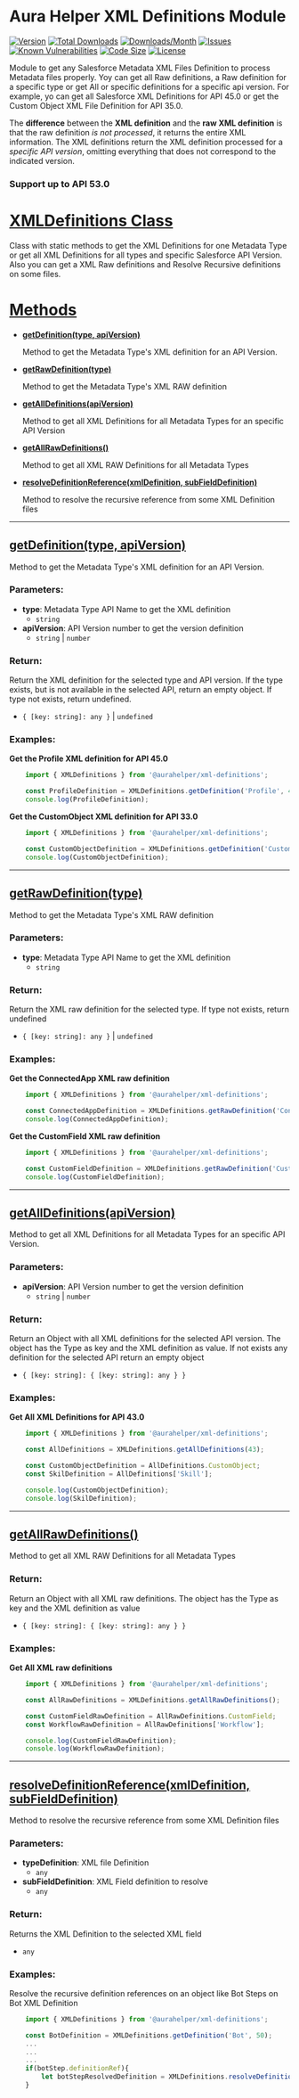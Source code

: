 # **Aura Helper XML Definitions Module**

[![Version](https://img.shields.io/npm/v/@aurahelper/xml-definitions?logo=npm)](https://www.npmjs.com/package/@aurahelper/xml-definitions)
[![Total Downloads](https://img.shields.io/npm/dt/@aurahelper/xml-definitions?logo=npm)](https://www.npmjs.com/package/@aurahelper/xml-definitions)
[![Downloads/Month](https://img.shields.io/npm/dm/@aurahelper/xml-definitions?logo=npm)](https://www.npmjs.com/package/@aurahelper/xml-definitions)
[![Issues](https://img.shields.io/github/issues/jjlongoria/aura-helper-xml-definitions)](https://github.com/JJLongoria/aura-helper-xml-definitions/issues)
[![Known Vulnerabilities](https://snyk.io/test/github/JJLongoria/aura-helper-xml-definitions/badge.svg)](https://snyk.io/test/github/JJLongoria/aura-helper-xml-definitions)
[![Code Size](https://img.shields.io/github/languages/code-size/jjlongoria/aura-helper-xml-definitions)](https://github.com/JJLongoria/aura-helper-xml-definitions)
[![License](https://img.shields.io/github/license/jjlongoria/aura-helper-xml-definitions?logo=github)](https://github.com/JJLongoria/aura-helper-xml-definitions/blob/master/LICENSE)

Module to get any Salesforce Metadata XML Files Definition to process Metadata files properly. Yoy can get all Raw definitions, a Raw definition for a specific type or get All or specific definitions for a specific api version. For example, yo can get all Salesforce XML Definitions for API 45.0 or get the Custom Object XML File Definition for API 35.0.

The **difference** between the **XML definition** and the **raw XML definition** is that the raw definition *is not processed*, it returns the entire XML information. The XML definitions return the XML definition processed for a *specific API version*, omitting everything that does not correspond to the indicated version.

### **Support up to API 53.0**

# [**XMLDefinitions Class**](#xmldefinitions-class)
Class with static methods to get the XML Definitions for one Metadata Type or get all XML Definitions for all types and specific Salesforce API Version. Also you can get a XML Raw definitions and Resolve Recursive definitions on some files. 

# [**Methods**](#xmldefinitions-methods)
  - [**getDefinition(type, apiVersion)**](#getdefinitiontype-apiversion)

    Method to get the Metadata Type's XML definition for an API Version.

  - [**getRawDefinition(type)**](#getrawdefinitiontype)
 
    Method to get the Metadata Type's XML RAW definition

  - [**getAllDefinitions(apiVersion)**](#getalldefinitionsapiversion)
  
    Method to get all XML Definitions for all Metadata Types for an specific API Version

  - [**getAllRawDefinitions()**](#getallrawdefinitions)

    Method to get all XML RAW Definitions for all Metadata Types
    
  - [**resolveDefinitionReference(xmlDefinition, subFieldDefinition)**](#resolvedefinitionreferencexmldefinition-subfielddefinition)

    Method to resolve the recursive reference from some XML Definition files

---

## [**getDefinition(type, apiVersion)**](#getdefinitiontype-apiversion)
Method to get the Metadata Type's XML definition for an API Version.

### **Parameters:**
  - **type**: Metadata Type API Name to get the XML definition
    - `string` 
  - **apiVersion**: API Version number to get the version definition
    - `string` | `number`
   
### **Return:**
Return the XML definition for the selected type and API version. If the type exists, but is not available in the selected API, return an empty object. If type not exists, return undefined.
- `{ [key: string]: any }` | `undefined`
    
### **Examples:**
**Get the Profile XML definition for API 45.0**
```javascript
    import { XMLDefinitions } from '@aurahelper/xml-definitions';

    const ProfileDefinition = XMLDefinitions.getDefinition('Profile', 45);
    console.log(ProfileDefinition);
```
**Get the CustomObject XML definition for API 33.0**
```javascript
    import { XMLDefinitions } from '@aurahelper/xml-definitions';

    const CustomObjectDefinition = XMLDefinitions.getDefinition('CustomObject', 33);
    console.log(CustomObjectDefinition);    
```
---
## [**getRawDefinition(type)**](#getrawdefinitiontype)
Method to get the Metadata Type's XML RAW definition

### **Parameters:**
  - **type**: Metadata Type API Name to get the XML definition
      - `string` 
### **Return:**
Return the XML raw definition for the selected type. If type not exists, return undefined
- `{ [key: string]: any }` | `undefined`

### **Examples:**
**Get the ConnectedApp XML raw definition**
```javascript
    import { XMLDefinitions } from '@aurahelper/xml-definitions';

    const ConnectedAppDefinition = XMLDefinitions.getRawDefinition('ConnectedApp');
    console.log(ConnectedAppDefinition);
```
**Get the CustomField XML raw definition**
```javascript
    import { XMLDefinitions } from '@aurahelper/xml-definitions';

    const CustomFieldDefinition = XMLDefinitions.getRawDefinition('CustomField');
    console.log(CustomFieldDefinition);
```
---
## [**getAllDefinitions(apiVersion)**](#getalldefinitionsapiversion)
Method to get all XML Definitions for all Metadata Types for an specific API Version.

### **Parameters:**
  - **apiVersion**: API Version number to get the version definition
    - `string` | `number` 
### **Return:**
Return an Object with all XML definitions for the selected API version. The object has the Type as key and the XML definition as value. If not exists any definition for the selected API return an empty object
- `{ [key: string]: { [key: string]: any } }`

### **Examples:**
**Get All XML Definitions for API 43.0**
```javascript
    import { XMLDefinitions } from '@aurahelper/xml-definitions';

    const AllDefinitions = XMLDefinitions.getAllDefinitions(43);

    const CustomObjectDefinition = AllDefinitions.CustomObject;
    const SkilDefinition = AllDefinitions['Skill'];

    console.log(CustomObjectDefinition);
    console.log(SkilDefinition);
```
---
## [**getAllRawDefinitions()**](#getallrawdefinitions)
Method to get all XML RAW Definitions for all Metadata Types

### **Return:**
Return an Object with all XML raw definitions. The object has the Type as key and the XML definition as value
- `{ [key: string]: { [key: string]: any } }`

### **Examples:**
**Get All XML raw definitions**
```javascript
    import { XMLDefinitions } from '@aurahelper/xml-definitions';

    const AllRawDefinitions = XMLDefinitions.getAllRawDefinitions();

    const CustomFieldRawDefinition = AllRawDefinitions.CustomField;
    const WorkflowRawDefinition = AllRawDefinitions['Workflow'];

    console.log(CustomFieldRawDefinition);
    console.log(WorkflowRawDefinition);
```
---
## [**resolveDefinitionReference(xmlDefinition, subFieldDefinition)**](#resolvedefinitionreferencexmldefinition-subfielddefinition)
Method to resolve the recursive reference from some XML Definition files

### **Parameters:**
  - **typeDefinition**: XML file Definition
    -  `any` 
  - **subFieldDefinition**: XML Field definition to resolve
    - `any` 
   
### **Return:**
Returns the XML Definition to the selected XML field
- `any`
    
### **Examples:**
Resolve the recursive definition references on an object like Bot Steps on Bot XML Definition

```javascript
    import { XMLDefinitions } from '@aurahelper/xml-definitions';

    const BotDefinition = XMLDefinitions.getDefinition('Bot', 50);
    ...
    ...
    ...
    if(botStep.definitionRef){
        let botStepResolvedDefinition = XMLDefinitions.resolveDefinitionReference(BotDefinition, botStep);
    }
```

